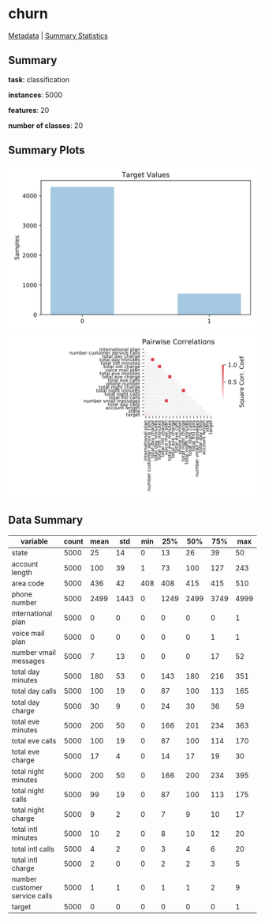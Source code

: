 # churn

[Metadata](metadata.yaml) | [Summary Statistics](summary_stats.csv)

## Summary

**task**: classification

**instances**: 5000

**features**: 20

**number of classes**: 20

## Summary Plots

![Labels](label.svg)
![Corr](corr.svg)

## Data Summary

|	variable	|	count	|	mean	|	std	|	min	|	25%	|	50%	|	75%	|	max|
| --- | --- | --- | --- | --- | --- | --- | --- | --- |
|	state	|	5000	|	25	|	14	|	0	|	13	|	26	|	39	|	50
|	account length	|	5000	|	100	|	39	|	1	|	73	|	100	|	127	|	243
|	area code	|	5000	|	436	|	42	|	408	|	408	|	415	|	415	|	510
|	phone number	|	5000	|	2499	|	1443	|	0	|	1249	|	2499	|	3749	|	4999
|	international plan	|	5000	|	0	|	0	|	0	|	0	|	0	|	0	|	1
|	voice mail plan	|	5000	|	0	|	0	|	0	|	0	|	0	|	1	|	1
|	number vmail messages	|	5000	|	7	|	13	|	0	|	0	|	0	|	17	|	52
|	total day minutes	|	5000	|	180	|	53	|	0	|	143	|	180	|	216	|	351
|	total day calls	|	5000	|	100	|	19	|	0	|	87	|	100	|	113	|	165
|	total day charge	|	5000	|	30	|	9	|	0	|	24	|	30	|	36	|	59
|	total eve minutes	|	5000	|	200	|	50	|	0	|	166	|	201	|	234	|	363
|	total eve calls	|	5000	|	100	|	19	|	0	|	87	|	100	|	114	|	170
|	total eve charge	|	5000	|	17	|	4	|	0	|	14	|	17	|	19	|	30
|	total night minutes	|	5000	|	200	|	50	|	0	|	166	|	200	|	234	|	395
|	total night calls	|	5000	|	99	|	19	|	0	|	87	|	100	|	113	|	175
|	total night charge	|	5000	|	9	|	2	|	0	|	7	|	9	|	10	|	17
|	total intl minutes	|	5000	|	10	|	2	|	0	|	8	|	10	|	12	|	20
|	total intl calls	|	5000	|	4	|	2	|	0	|	3	|	4	|	6	|	20
|	total intl charge	|	5000	|	2	|	0	|	0	|	2	|	2	|	3	|	5
|	number customer service calls	|	5000	|	1	|	1	|	0	|	1	|	1	|	2	|	9
|	target	|	5000	|	0	|	0	|	0	|	0	|	0	|	0	|	1
